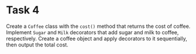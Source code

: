 # Task 4

Create a `Coffee` class with the `cost()` method that returns the cost of coffee.
Implement `Sugar` and `Milk` decorators that add sugar and milk to coffee, respectively.
Create a coffee object and apply decorators to it sequentially, then output the total
cost.
